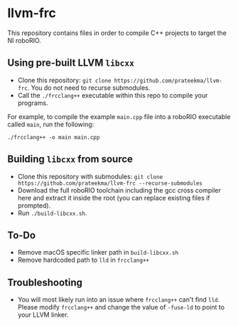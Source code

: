 # llvm-frc
This repository contains files in order to compile C++ projects to target the NI roboRIO.

## Using pre-built LLVM `libcxx`
* Clone this repository: `git clone https://github.com/prateekma/llvm-frc`. You do not need to recurse submodules.
* Call the `./frcclang++` executable within this repo to compile your programs.

For example, to compile the example `main.cpp` file into a roboRIO executable called `main`, run the following:
```shell
./frcclang++ -o main main.cpp
```

## Building `libcxx` from source
* Clone this repository with submodules: `git clone https://github.com/prateekma/llvm-frc --recurse-submodules`
* Download the full roboRIO toolchain including the gcc cross compiler here and extract it inside the root (you can replace existing files if prompted).
* Run `./build-libcxx.sh`.

## To-Do
* Remove macOS specific linker path in `build-libcxx.sh`
* Remove hardcoded path to `lld` in `frcclang++`

## Troubleshooting
* You will most likely run into an issue where `frcclang++` can't find `lld`. Please modify `frcclang++` and change the value of `-fuse-ld` to point to your LLVM linker.
